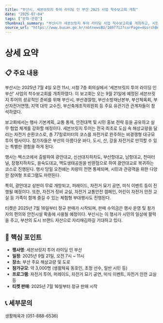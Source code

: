 ```yaml
---
title: "부산시, 세븐브릿지 투어 라이딩 인 부산 2025 사업 착수보고회 개최"
date: "2025-07-04"
tags: ["문화·관광"]
thumbnail_summary: "부산시가 세븐브릿지 투어 라이딩 사업 착수보고회를 개최하고, 시민 참여형 행사로 발전할 계획을 밝혔다."
source_url: "https://www.busan.go.kr/nbtnewsBU/1687712?curPage=4&srchBeginDt=&srchEndDt=&srchKey=&srchText="
---
```


# 상세 요약

## 📋 주요 내용
부산시는 2025년 7월 4일 오전 11시, 시청 7층 회의실에서 '세븐브릿지 투어 라이딩 인 부산' 사업의 착수보고회를 개최하였다. 이 보고회는 오는 9월 21일에 예정된 세븐브릿지 투어의 성공적인 준비를 위해 부산시, 부산경찰청, 부산소방재난본부, 부산체육회, 부산자전거연맹, 지역 대학 교수진, 부산축제조직위원회 등 주요 유관기관 관계자들이 참석하였다.

보고회에서는 행사 기본계획, 교통 통제, 안전대책 및 시민 홍보 전략 등을 공유하고 실무 협업 체계를 강화할 예정이다. 세븐브릿지 투어는 전국 최초로 도심 속 해상교량을 달리는 자전거 순환코스로, 총 77킬로미터의 코스를 자전거로 완주하는 비경쟁형 대규모 투어 행사이다. 참가자들은 부산의 아름다운 바다, 도시, 산, 강을 자전거로 만끽할 수 있는 특별한 경험을 하게 된다.

행사는 벡스코에서 출발하여 광안대교, 신선대지하차도, 부산항대교, 남항대교, 천마터널, 장평지하차도, 을숙도대교, 맥도생태공원을 반환점으로 하여 광안대교로 복귀하는 코스로 진행된다. 행사 당일 오전에는 차량이 전면 통제되며, 시민과 관광객을 위한 다양한 참여형 프로그램도 마련된다. 

특히, 광안대교 상판이 무료 개방되고, 퍼레이드, 자전거 묘기 공연, 미식 이벤트 등이 진행될 예정이다. 또한, 자전거 정비 교실, 자전거 교통안전 캠페인, 어린이 자전거 안전 교실 등 가족이 함께 즐길 수 있는 체험형 부대행사도 진행된다. 

티켓은 2025년 7월 16일부터 정규 판매가 시작되며, 판매 수익금은 행사 운영 및 참가자의 편의와 안전시설 확충에 사용될 예정이다. 부산시는 이 행사가 시민의 일상에 활력을 주고, 부산의 도시 브랜드 자산으로 자리매김하길 기대하고 있다.

## 🎯 핵심 포인트
- **행사명**: 세븐브릿지 투어 라이딩 인 부산
- **일정**: 2025년 9월 21일, 오전 7시 ~ 11시
- **장소**: 부산 주요 해상교량 및 도로
- **참가규모**: 약 3,000명 (생활체육 동호인, 초청 선수, 일반 시민 등)
- **프로그램**: 자전거 투어, 퍼레이드, 자전거 묘기 공연, 미식 이벤트, 자전거 안전 교실 등
- **티켓 판매**: 2025년 7월 16일부터 정규 판매 시작

## 📞 세부문의
생활체육과 (051-888-6536)
